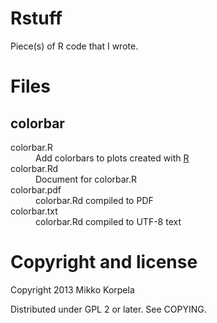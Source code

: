 Rstuff
======

Piece(s) of R code that I wrote.

Files
=====

colorbar
--------

<dl>
<dt>colorbar.R</dt>
<dd>Add colorbars to plots created with <a href="http://www.r-project.org/">R</a></dd>
<dt>colorbar.Rd</dt>
<dd>Document for colorbar.R</dd>
<dt>colorbar.pdf</dt>
<dd>colorbar.Rd compiled to PDF</dd>
<dt>colorbar.txt</dt>
<dd>colorbar.Rd compiled to UTF-8 text</dd>
</dl>

Copyright and license
=====================

Copyright 2013 Mikko Korpela

Distributed under GPL 2 or later. See COPYING.
